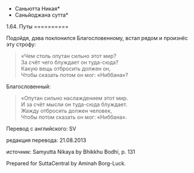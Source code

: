 * Саньютта Никая*
* Саньйоджана сутта*

1\.64\. Путы
\=\=\=\=\=\=\=\=\=\=

Подойдя, дэва поклонился Благословенному, встал рядом и произнёс эту строфу:

> «Чем столь опутан сильно этот мир?  
> За счёт чего блуждает он туда\-сюда?  
> Какую вещь отбросить должен он,  
> Чтобы сказать потом он мог: «Ниббана»?

Благословенный:

> «Опутан сильно наслаждением этот мир\.  
> И за счёт мысли он туда\-сюда блуждает\.  
> Жажду отбросить должен человек,  
> Чтобы потом сказать он мог: «Ниббана»\.

Перевод с английского: SV

редакция перевода: 21\.08\.2013

источник: Samyutta Nikaya by Bhikkhu Bodhi, p\. 131

Prepared for SuttaCentral by Aminah Borg\-Luck\.